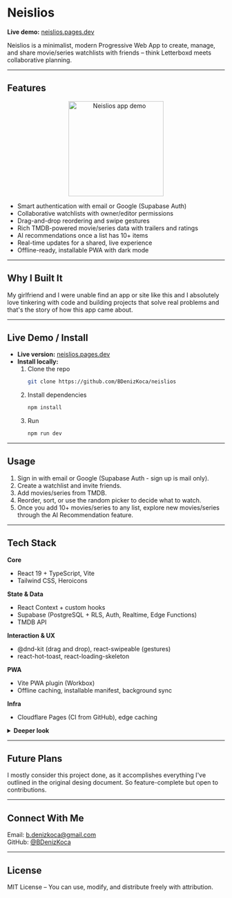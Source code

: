 # Neislios

**Live demo:** [neislios.pages.dev](https://neislios.pages.dev)  

Neislios is a minimalist, modern Progressive Web App to create, manage, and share movie/series watchlists with friends – think Letterboxd meets collaborative planning.

---

## Features  

<p align="center">
  <img src="docs/demo.gif" alt="Neislios app demo" width="220">
</p>



- Smart authentication with email or Google (Supabase Auth)  
- Collaborative watchlists with owner/editor permissions  
- Drag-and-drop reordering and swipe gestures  
- Rich TMDB-powered movie/series data with trailers and ratings  
- AI recommendations once a list has 10+ items  
- Real-time updates for a shared, live experience  
- Offline-ready, installable PWA with dark mode  

---

## Why I Built It  
My girlfriend and I were unable find an app or site like this and I absolutely love tinkering with code and building projects that solve real problems and that's the story of how this app came about.

---

## Live Demo / Install  

- **Live version:** [neislios.pages.dev](https://neislios.pages.dev)  
- **Install locally:**  
  1. Clone the repo  
     ```bash
     git clone https://github.com/BDenizKoca/neislios
     ```  
  2. Install dependencies  
     ```bash
     npm install
     ```  
  3. Run  
     ```bash
     npm run dev
     ```  

---

## Usage  
1. Sign in with email or Google (Supabase Auth - sign up is mail only).  
2. Create a watchlist and invite friends.  
3. Add movies/series from TMDB.  
4. Reorder, sort, or use the random picker to decide what to watch.  
5. Once you add 10+ movies/series to any list, explore new movies/series through the AI Recommendation feature.

---

## Tech Stack

**Core**
- React 19 + TypeScript, Vite
- Tailwind CSS, Heroicons

**State & Data**
- React Context + custom hooks
- Supabase (PostgreSQL + RLS, Auth, Realtime, Edge Functions)
- TMDB API

**Interaction & UX**
- @dnd-kit (drag and drop), react-swipeable (gestures)
- react-hot-toast, react-loading-skeleton

**PWA**
- Vite PWA plugin (Workbox)
- Offline caching, installable manifest, background sync

**Infra**
- Cloudflare Pages (CI from GitHub), edge caching

<details>
<summary><strong>Deeper look</strong></summary>

- Routing and code-splitting with React lazy/Suspense  
- Optimistic UI for realtime updates  
- Caching layers: session/local storage for UI state, in-memory for TMDB responses  
- Type safety: strict TS, shared interfaces for Supabase rows and TMDB types  
- Error boundaries and fallback UIs  
- RLS policies to restrict reads/writes by user and membership  
</details>


---

## Future Plans

I mostly consider this project done, as it accomplishes everything I've outlined in the original desing document. So feature-complete but open to contributions.

---

## Connect With Me  
Email: [b.denizkoca@gmail.com](mailto:b.denizkoca@gmail.com)  
GitHub: [@BDenizKoca](https://github.com/BDenizKoca)  

---

## License  
MIT License – You can use, modify, and distribute freely with attribution.  
